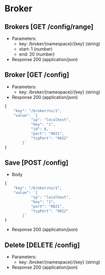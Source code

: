# Broker
## Brokers [GET /config/range]
+ Parameters:
    - key: /broker/{namespace}/{key} (string)
    - start: 1 (number)
    - end: 20 (number)
+ Response 200 (application/json)
    
    
## Broker [GET /config]
+ Parameters:
    - key: /broker/{namespace}/{key} (string)
+ Response 200 (application/json)
```javascript
{
	"key": "/broker/ns/1",
	"value": `{
			"ip": "localhost",
			"key": "1",
			"id": 8,
			"port": "9021",
			"tcpPort": "9022"
		}`
}
```

## Save [POST /config]
+ Body
```javascript
{
	"key": "/broker/ns/1",
	"value": `{
			"ip": "localhost",
			"key": "1",
			"port": "9021",
			"tcpPort": "9022"
		}`
}
```
+ Response 200 (application/json)

## Delete [DELETE /config]
+ Parameters:
    - key: /broker/{namespace}/{key} (string)
+ Response 200 (application/json)